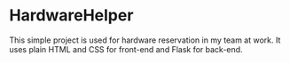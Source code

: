 # HardwareHelper

This simple project is used for hardware reservation in my team at work. It uses plain HTML and CSS for front-end and Flask for back-end.